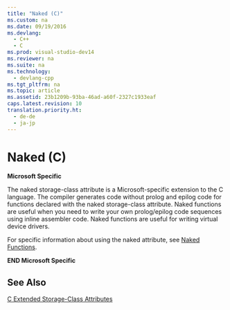```yaml
---
title: "Naked (C)"
ms.custom: na
ms.date: 09/19/2016
ms.devlang: 
  - C++
  - C
ms.prod: visual-studio-dev14
ms.reviewer: na
ms.suite: na
ms.technology: 
  - devlang-cpp
ms.tgt_pltfrm: na
ms.topic: article
ms.assetid: 23b1209b-93ba-46ad-a60f-2327c1933eaf
caps.latest.revision: 10
translation.priority.ht: 
  - de-de
  - ja-jp
---
```

# Naked (C)
**Microsoft Specific**  
  
 The naked storage-class attribute is a Microsoft-specific extension to the C language. The compiler generates code without prolog and epilog code for functions declared with the naked storage-class attribute. Naked functions are useful when you need to write your own prolog/epilog code sequences using inline assembler code. Naked functions are useful for writing virtual device drivers.  
  
 For specific information about using the naked attribute, see [Naked Functions](../vs140/Naked-Functions.md).  
  
 **END Microsoft Specific**  
  
## See Also  
 [C Extended Storage-Class Attributes](../vs140/C-Extended-Storage-Class-Attributes.md)
